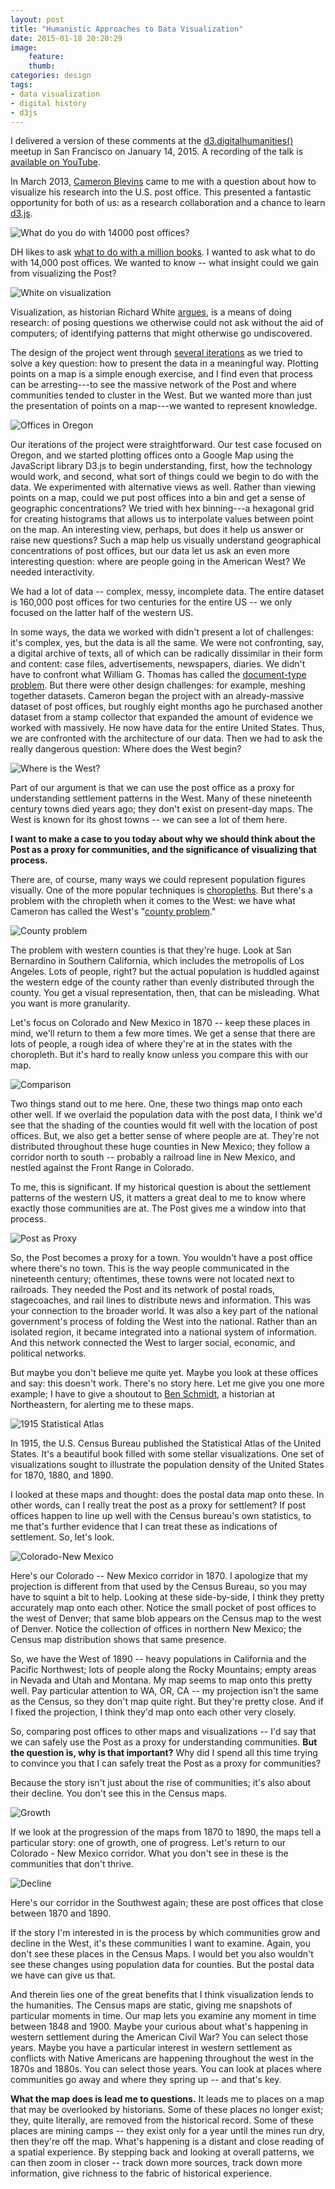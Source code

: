 ```yaml
---
layout: post
title: "Humanistic Approaches to Data Visualization"
date: 2015-01-18 20:20:29
image:
    feature:
    thumb:
categories: design 
tags:
- data visualization
- digital history
- d3js
---
```


<p class="aside">
I delivered a version of these comments at the
<a href="http://www.meetup.com/BayAreaDH/events/219132485/">d3.digitalhumanities()</a> meetup in San Francisco on January 14, 2015.
A recording of the talk is <a href="https://www.youtube.com/watch?v=UIrSCg2MmX4">available on YouTube</a>.
</p>

In March 2013, [Cameron Blevins](http://cameronblevins.org) came to me
with a question about how to visualize his research into the U.S. post
office. This presented a fantastic opportunity for both of us: as a
research collaboration and a chance to learn [d3.js](http://d3js.org).

![What do you do with 14000 post offices?](/assets/images/d3dh-p3.png)

DH likes to ask [what to do with a million books](http://www.dlib.org/dlib/march06/crane/03crane.html). I wanted to ask what to
do with 14,000 post offices. We wanted to know -- what insight could we
gain from visualizing the Post?

![White on visualization](/assets/images/d3dh-p4.png)

Visualization, as historian Richard White [argues](https://web.stanford.edu/group/spatialhistory/cgi-bin/site/pub.php?id=29), is a means of
doing research: of posing questions we otherwise could not ask without
the aid of computers; of identifying patterns that might otherwise go
undiscovered.

The design of the project went through [several iterations](https://jasonheppler.org/2014/10/30/research-design-in-geography-of-the-post/) as we tried to
solve a key question: how to present the data in a meaningful way.
Plotting points on a map is a simple enough exercise, and I find even
that process can be arresting---to see the massive network of the Post
and where communities tended to cluster in the West. But we wanted more
than just the presentation of points on a map---we wanted to represent
knowledge.

![Offices in Oregon](/assets/images/d3dh-p5.png)

Our iterations of the project were straightforward. Our
test case focused on Oregon, and we started plotting offices onto a
Google Map using the JavaScript library D3.js to begin understanding,
first, how the technology would work, and second, what sort of things
could we begin to do with the data. We experimented with alternative
views as well. Rather than viewing points on a map, could we put post
offices into a bin and get a sense of geographic concentrations?  We
tried with hex binning---a hexagonal grid for creating histograms that
allows us to interpolate values between point on the map. An interesting
view, perhaps, but does it help us answer or raise new questions? Such a
map help us visually understand geographical concentrations of post
offices, but our data let us ask an even more interesting question:
where are people going in the American West? We needed interactivity.

We had a lot of data -- complex, messy, incomplete data. The entire
dataset is 160,000 post offices for two centuries for the entire US --
we only focused on the latter half of the western US.

In some ways, the data we worked with didn't present a lot of
challenges: it's complex, yes, but the data is all the same. We were not
confronting, say, a digital archive of texts, all of which can be
radically dissimilar in their form and content: case files,
advertisements, newspapers, diaries. We didn't have to confront what
William G. Thomas has called the [document-type problem](http://railroads.unl.edu/blog/?p=616). But there were
other design challenges: for example, meshing  together datasets.
Cameron began the project with an already-massive dataset of post
offices, but roughly eight months ago he purchased another dataset from
a stamp collector that expanded the amount of evidence we worked with
massively. He now have data for the entire United States. Thus, we are
confronted with the architecture of our data. Then we had to ask the
really dangerous question: Where does the West begin?

![Where is the West?](/assets/images/d3dh-p9.png)

Part of our argument is that we can use the post office as a proxy for
understanding settlement patterns in the West. Many of these nineteenth
century towns died years ago; they don't exist on present-day maps. The
West is known for its ghost towns -- we can see a lot of them here.

**I want to make a case to you today about why we should think about the
Post as a proxy for communities, and the significance of visualizing
that process.**

There are, of course, many ways we could represent population figures
visually. One of the more popular techniques is [choropleths](http://bl.ocks.org/mbostock/4060606). But
there's a problem with the chropleth when it comes to the West: we have
what Cameron has called the West's "[county problem](http://www.cameronblevins.org/posts/the-county-problem-in-the-west/)."

![County problem](/assets/images/d3dh-p13.png)

The problem with western counties is that they're huge. Look at San
Bernardino in Southern California, which includes the metropolis of Los
Angeles. Lots of people, right? but the actual population is huddled
against the western edge of the county rather than evenly distributed
through the county. You get a visual representation, then, that can be
misleading. What you want is more granularity.

Let's focus on Colorado and New Mexico in 1870 -- keep these places in mind,
we'll return to them a few more times. We get a sense that there are
lots of people, a rough idea of where they're at in the states with the
choropleth. But it's hard to really know unless you compare this with
our map.

![Comparison](/assets/images/d3dh-p14.png)

Two things stand out to me here. One, these two things map onto each
other well. If we overlaid the population data with the post data, I
think we'd see that the shading of the counties would fit well with the
location of post offices. But, we also get a better sense of where
people are at. They're not distributed throughout these huge counties in
New Mexico; they follow a corridor north to south -- probably a railroad
line in New Mexico, and nestled against the Front Range in Colorado.

To me, this is significant. If my historical question is about the
settlement patterns of the western US, it matters a great deal to me to
know where exactly those communities are at. The Post
gives me a window into that process.

![Post as Proxy](/assets/images/d3dh-p15.png)

So, the Post becomes a proxy for a town. You wouldn't have a post office
where there's no town. This is the way people communicated in the
nineteenth century; oftentimes, these towns were not located next to
railroads. They needed the Post and its network of postal roads,
stagecoaches, and rail lines to distribute news and information. This
was your connection to the broader world. It was also a key part of the
national government's process of folding the West into the national.
Rather than an isolated region, it became integrated into a national
system of information. And this network connected the West to larger
social, economic, and political networks.

But maybe you don't believe me quite yet. Maybe you look at these
offices and say: this doesn't work. There's no story here. Let me give
you one more example; I have to give a shoutout to [Ben Schmidt](http://benschmidt.org/), a
historian at Northeastern, for alerting me to these maps.

![1915 Statistical Atlas](/assets/images/d3dh-p17.png)

In 1915, the U.S. Census Bureau published the Statistical Atlas of the
United States. It's a beautiful book filled with some stellar
visualizations. One set of visualizations sought to illustrate the
population density of the United States for 1870, 1880, and 1890.

I looked at these maps and thought: does the postal data map onto these.
In other words, can I really treat the post as a proxy for settlement?
If post offices happen to line up well with the Census bureau's own
statistics, to me that's further evidence that I can treat these as
indications of settlement. So, let's look.

![Colorado-New Mexico](/assets/images/d3dh-p18.png)

Here's our Colorado -- New Mexico corridor in 1870. I apologize that my
projection is different from that used by the Census Bureau, so you may
have to squint a bit to help. Looking at these side-by-side, I think
they pretty accurately map onto each other. Notice the small pocket of
post offices to the west of Denver; that same blob appears on the Census
map to the west of Denver. Notice the collection of offices in northern
New Mexico; the Census map distribution shows that same presence.

So, we have the West of 1890 -- heavy populations in California and the
Pacific Northwest; lots of people along the Rocky Mountains; empty areas
in Nevada and Utah and Montana. My map seems to map onto this pretty
well. Pay particular attention to WA, OR, CA -- my projection isn't the
same as the Census, so they don't map quite right. But they're pretty
close. And if I fixed the projection, I think they'd map onto each other
very closely.

So, comparing post offices to other maps and visualizations -- I'd say
that we can safely use the Post as a proxy for understanding
communities. **But the question is, why is that important?** Why did I
spend all this time trying to convince you that I can safely
treat the Post as a proxy for communities?

Because the story isn't just about the rise of communities; it's also
about their decline. You don't see this in the Census maps.

![Growth](/assets/images/d3dh-p20.png)

If we look at the progression of the maps from 1870 to 1890, the maps
tell a particular story: one of growth, one of progress. Let's return to
our Colorado - New Mexico corridor.  What you don't see in these is the communities that don't thrive.

![Decline](/assets/images/d3dh-p22.png)

Here's our corridor in the Southwest again; these are post offices that
close between 1870 and 1890.

If the story I'm interested in is the process by which communities grow
and decline in the West, it's these communities I want to examine.
Again, you don't see these places in the Census Maps. I would bet you
also wouldn't see these changes using population data for counties. But
the postal data we have can give us that.

And therein lies one of the great benefits that I think visualization
lends to the humanities. The Census maps are static, giving me snapshots
of particular moments in time. Our map lets you examine any moment in
time between 1848 and 1900. Maybe your curious about what's happening in
western settlement during the American Civil War? You can select those
years. Maybe you have a particular interest in western settlement as
conflicts with Native Americans are happening throughout the west in the
1870s and 1880s. You can select those years. You can look at places
where communities go away and where they spring up -- and that's key.

**What the map does is lead me to questions.** It leads me to places on a
map that may be overlooked by historians. Some of these places no longer
exist; they, quite literally, are removed from the historical record.
Some of these places are mining camps -- they exist only for a year
until the mines run dry, then they're off the map. What's happening is a
distant and close reading of a spatial experience. By stepping back and
looking at overall patterns, we can then zoom in closer -- track down
more sources, track down more information, give richness to the fabric
of historical experience.
